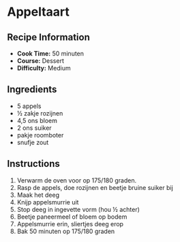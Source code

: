 # Appeltaart

## Recipe Information

- **Cook Time:** 50 minuten
- **Course:** Dessert
- **Difficulty:** Medium

## Ingredients

- 5 appels
- ½ zakje rozijnen
- 4,5 ons bloem
- 2 ons suiker
- pakje roomboter
- snufje zout

## Instructions

1. Verwarm de oven voor op 175/180 graden.
2. Rasp de appels, doe rozijnen en beetje bruine suiker bij
3. Maak het deeg
4. Knijp appelsmurrie uit
5. Stop deeg in ingevette vorm (hou ½ achter)
6. Beetje paneermeel of bloem op bodem
7. Appelsmurrie erin, sliertjes deeg erop
8. Bak 50 minuten op 175/180 graden
